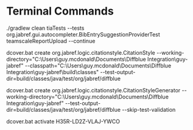 # Terminal Commands

./gradlew clean tiaTests --tests org.jabref.gui.autocompleter.BibEntrySuggestionProviderTest teamscaleReportUpload --continue

dcover.bat create org.jabref.logic.citationstyle.CitationStyle --working-directory="C:\Users\guy.mcdonald\Documents\Diffblue Integration\guy-jabref" --classpath="C:\Users\guy.mcdonald\Documents\Diffblue Integration\guy-jabref\build\classes" --test-output-dir=build/classes/java/test/org/jabref/diffblue

dcover.bat create org.jabref.logic.citationstyle.CitationStyleGenerator --working-directory="C:\Users\guy.mcdonald\Documents\Diffblue Integration\guy-jabref" --test-output-dir=build/classes/java/test/org/jabref/diffblue --skip-test-validation

dcover.bat activate H35R-LD2Z-VLAJ-YWCO
